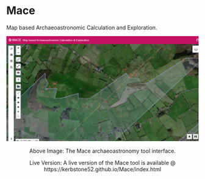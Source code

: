 # Mace
 Map based Archaeoastronomic Calculation and Exploration.
 <p align="center">
  <img width="1024" src="https://github.com/kerbstone52/Mace/blob/master/MACE.png">
</p>
<p style="text-align: center;">Above Image: The Mace archaeoastronomy tool interface.</p>
<p style="text-align: center;">Live Version: A live version of the Mace tool is available @ https://kerbstone52.github.io/Mace/index.html</p>

